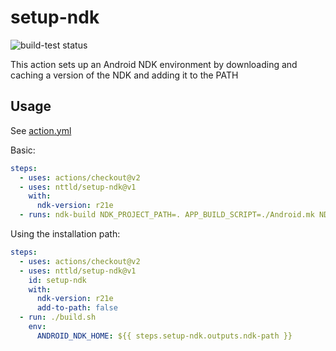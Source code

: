 # setup-ndk

![build-test status](https://github.com/nttld/setup-ndk/workflows/build-test/badge.svg)

This action sets up an Android NDK environment by downloading and caching a version of the NDK and adding it to the PATH

## Usage

See [action.yml](action.yml)

Basic:

```yml
steps:
  - uses: actions/checkout@v2
  - uses: nttld/setup-ndk@v1
    with:
      ndk-version: r21e
  - runs: ndk-build NDK_PROJECT_PATH=. APP_BUILD_SCRIPT=./Android.mk NDK_APPLICATION_MK=./Application.mk
```

Using the installation path:

```yml
steps:
  - uses: actions/checkout@v2
  - uses: nttld/setup-ndk@v1
    id: setup-ndk
    with:
      ndk-version: r21e
      add-to-path: false
  - run: ./build.sh
    env:
      ANDROID_NDK_HOME: ${{ steps.setup-ndk.outputs.ndk-path }}
```
